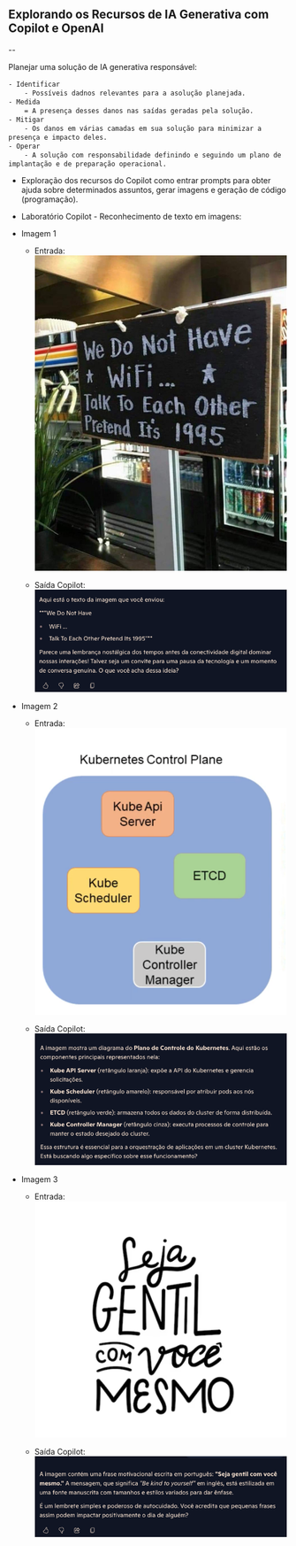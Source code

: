 ## Explorando os Recursos de IA Generativa com Copilot e OpenAI

--

Planejar uma solução de IA generativa responsável:

    - Identificar
        - Possíveis dadnos relevantes para a asolução planejada.
    - Medida
        = A presença desses danos nas saídas geradas pela solução.
    - Mitigar
        - Os danos em várias camadas em sua solução para minimizar a presença e impacto deles.
    - Operar
        - A solução com responsabilidade definindo e seguindo um plano de implantação e de preparação operacional.


- Exploração dos recursos do Copilot como entrar prompts para obter ajuda sobre determinados assuntos, gerar imagens e geração de código (programação).



- Laboratório Copilot - Reconhecimento de texto em imagens:

- Imagem 1

    - Entrada:
        <img src="/IAGenerativaCopilot/inputs/entrada_1.png" alt="Entrada 1">

    - Saída Copilot:
        <img src="/IAGenerativaCopilot/outputs/saida_1.png" alt="Saida 1">
        

- Imagem 2

    - Entrada:
        <img src="/IAGenerativaCopilot/inputs/entrada_2.png" alt="Entrada 2">

    - Saída Copilot:
        <img src="/IAGenerativaCopilot/outputs/saida_2.png" alt="Saida 2">
        

- Imagem 3

    - Entrada:
        <img src="/IAGenerativaCopilot/inputs/entrada_3.png" alt="Entrada 3">

    - Saída Copilot:
        <img src="/IAGenerativaCopilot/outputs/saida_3.png" alt="Saida 3">
